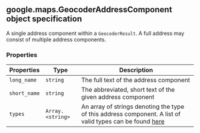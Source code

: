 <h2 id="GeocoderAddressComponent">
google.maps.GeocoderAddressComponent
object specification
</h2><p>A single address component within a <code>GeocoderResult</code>. A full address may consist of multiple address components.</p><h3>Properties</h3><table summary="object GeocoderAddressComponent - Properties" width="100%">
<thead>
<tr><th>Properties</th>
<th>Type</th>
<th>Description</th>
</tr></thead>
<tbody>
<tr>
<td><code>long_name</code></td>
<td><code>string</code></td>
<td>The full text of the address component</td>
</tr>
<tr>
<td><code>short_name</code></td>
<td><code>string</code></td>
<td>The abbreviated, short text of the given address component</td>
</tr>
<tr>
<td><code>types</code></td>
<td><code>Array.&lt;string&gt;</code></td>
<td>An array of strings denoting the type of this address component. A list of valid types can be found <a href="/maps/documentation/geocoding/?hl=es#Types">here</a></td>
</tr>
</tbody>
</table>